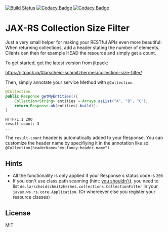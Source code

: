 [![Build Status](https://travis-ci.org/larscheid-schmitzhermes/collection-size-filter.svg?branch=master)](https://travis-ci.org/larscheid-schmitzhermes/collection-size-filter)
[![Codacy Badge](https://api.codacy.com/project/badge/Grade/1543b17855c146ad9d6881585d88220a)](https://www.codacy.com/app/tobilarscheid/collection-size-filter?utm_source=github.com&amp;utm_medium=referral&amp;utm_content=larscheid-schmitzhermes/collection-size-filter&amp;utm_campaign=Badge_Grade)
[![Codacy Badge](https://api.codacy.com/project/badge/Coverage/1543b17855c146ad9d6881585d88220a)](https://www.codacy.com/app/tobilarscheid/collection-size-filter?utm_source=github.com&amp;utm_medium=referral&amp;utm_content=larscheid-schmitzhermes/collection-size-filter&amp;utm_campaign=Badge_Coverage)
# JAX-RS Collection Size Filter

Just a very small helper for making your RESTful APIs even more beautiful: When returning collections, add a header stating the number of elements. Clients can then for example HEAD the resource and simply get a count.

To get started, get the latest version from jitpack:

https://jitpack.io/#larscheid-schmitzhermes/collection-size-filter/

Then, simply annotate your service Method with `@Collection`.

```java
@Collection
public Response getMyEntities(){
    Collection<String> entities = Arrays.asList("A", "B", "C");
    return Response.ok(entities).build();
}
```

```HTTP
HTTP/1.1 200
result-count: 3
...
```

The `result-count` header is automatically added to your Response. You can customize the header name by specifiying it in the annotation like so: `@Collection(headerName="my-fancy-header-name")`

## Hints
  - All the functionality is only applied if your Response´s status code is `200`
  - If you don't use class path scanning (hint: [you shouldn't]), you need to list `de.larscheidschmitzhermes.collections.CollectionFilter` in your `javax.ws.rs.core.Application`. (Or whereever else you register your resource classes)

License
----

MIT

   [you shouldn't]: <https://blogs.oracle.com/japod/entry/when_to_use_jax_rs>
